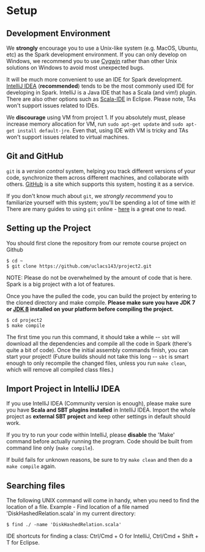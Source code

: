 # Setup

## Development Environment

We **strongly** encourage you to use a Unix-like system (e.g. MacOS, Ubuntu, etc) as the Spark development environment. If you can only develop on Windows, we recommend you to use [Cygwin](https://www.cygwin.com/) rather than other Unix solutions on Windows to avoid most unexpected bugs.

It will be much more convenient to use an IDE for Spark development. [IntelliJ IDEA](https://www.jetbrains.com/idea/) (**recommended**) tends to be the most commonly used IDE for developing in Spark. IntelliJ is a Java IDE that has a Scala (and vim!) plugin. There are also other options such as [Scala-IDE](http://scala-ide.org) in Eclipse. Please note, TAs won't support issues related to IDEs.

We **discourage** using VM from project 1. If you absolutely must, please increase memory allocation for VM, run `sudo apt-get update` and `sudo apt-get install default-jre`.
Even that, using IDE with VM is tricky and TAs won't support issues related to virtual machines.


## Git and GitHub

`git` is a *version control* system, helping you track different versions of your code, synchronize them across different machines, and collaborate with others. [GitHub](https://github.com) is a site which supports this system, hosting it as a service.

If you don't know much about `git`, we *strongly recommend* you to familiarize yourself with this system; you'll be spending a lot of time with it!
There are many guides to using `git` online - [here](http://git-scm.com/book/en/v1/Getting-Started) is a great one to read.


## Setting up the Project

You should first clone the repository from our remote course project on Github

    $ cd ~
    $ git clone https://github.com/uclacs143/project2.git

NOTE: Please do not be overwhelmed by the amount of code that is here. Spark is a big project with a lot of features.

Once you have the pulled the code, you can build the project by entering to the cloned directory and make compile. **Please make sure you have JDK 7 or [JDK 8](http://www.oracle.com/technetwork/java/javase/downloads/jdk8-downloads-2133151.html) installed on your platform before compiling the project.**

    $ cd project2
    $ make compile

The first time you run this command, it should take a while -- `sbt` will download all the dependencies and compile all the code in Spark (there's quite a bit of code). Once the initial assembly commands finish, you can start your project! (Future builds should not take this long -- `sbt` is smart enough to only recompile the changed files, unless you run `make clean`, which will remove all compiled class files.)

## Import Project in IntelliJ IDEA

If you use IntelliJ IDEA (Community version is enough), please make sure you have **Scala and SBT plugins installed** in IntelliJ IDEA. Import the whole project as **external SBT project** and keep other settings in default should work.

If you try to run your code within IntelliJ, please **disable** the 'Make' command before actually running the program. Code should be built from command line only (`make compile`).

If build fails for unknown reasons, be sure to try `make clean` and then do a `make compile` again.

## Searching files

The following UNIX command will come in handy, when you need to find the location of a file. Example - Find location of a file named 'DiskHashedRelation.scala' in my current directory:

    $ find ./ -name 'DiskHashedRelation.scala'

IDE shortcuts for finding a class: Ctrl/Cmd + O for IntelliJ, Ctrl/Cmd + Shift + T for Eclipse.

